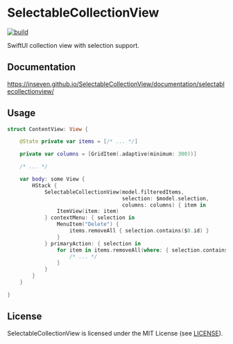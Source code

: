 # SelectableCollectionView

[![build](https://github.com/inseven/SelectableCollectionView/actions/workflows/build.yaml/badge.svg)](https://github.com/inseven/SelectableCollectionView/actions/workflows/build.yaml)

SwiftUI collection view with selection support.

## Documentation

https://inseven.github.io/SelectableCollectionView/documentation/selectablecollectionview/

## Usage

```swift
struct ContentView: View {

    @State private var items = [/* ... */]

    private var columns = [GridItem(.adaptive(minimum: 300))]

    /* ... */

    var body: some View {
        HStack {
            SelectableCollectionView(model.filteredItems,
                                     selection: $model.selection,
                                     columns: columns) { item in
                ItemView(item: item)
            } contextMenu: { selection in
                MenuItem("Delete") {
                    items.removeAll { selection.contains($0.id) }
                }
            } primaryAction: { selection in
                for item in items.removeAll(where: { selection.contains($0.id) }) {
                    /* ... */
                }
            }
        }
    }

}
```

## License

SelectableCollectionView is licensed under the MIT License (see [LICENSE](LICENSE)).
